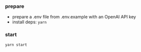 ### prepare
- prepare a .env file from .env.example with an OpenAI API key
- install deps: `yarn`

### start
```
yarn start
```